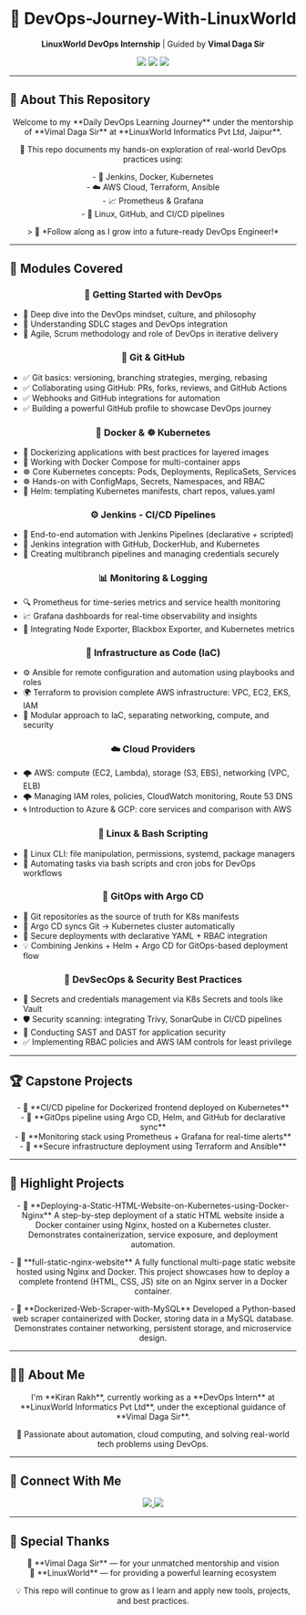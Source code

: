<h1 align="center">🚀 DevOps-Journey-With-LinuxWorld</h1>

<p align="center">
  <strong>LinuxWorld DevOps Internship</strong> | Guided by <strong>Vimal Daga Sir</strong>
</p>

<p align="center">
  <img src="https://img.shields.io/badge/LinuxWorld-Tech%20Intern-blue?style=for-the-badge&logo=linux" />
  <img src="https://img.shields.io/github/last-commit/Kiranrakh/LW-DevOps-Learning-Daily?style=for-the-badge&color=green" />
  <img src="https://img.shields.io/badge/Made%20With-Markdown-1f425f.svg?style=for-the-badge&logo=markdown" />
</p>

---

## 📘 About This Repository

<p align="center">
  Welcome to my **Daily DevOps Learning Journey** under the mentorship of **Vimal Daga Sir** at **LinuxWorld Informatics Pvt Ltd, Jaipur**.
</p>

<p align="center">
  📌 This repo documents my hands-on exploration of real-world DevOps practices using:
</p>

<p align="center">
  - 🔧 Jenkins, Docker, Kubernetes <br />
  - ☁️ AWS Cloud, Terraform, Ansible <br />
  - 📈 Prometheus & Grafana <br />
  - 🐧 Linux, GitHub, and CI/CD pipelines
</p>

<p align="center">
  > 🚀 *Follow along as I grow into a future-ready DevOps Engineer!*
</p>

---

## 🧭 Modules Covered

### <p align="center">🏁 **Getting Started with DevOps**</p>
- 🔹 Deep dive into the DevOps mindset, culture, and philosophy
- 🔹 Understanding SDLC stages and DevOps integration
- 🔹 Agile, Scrum methodology and role of DevOps in iterative delivery

### <p align="center">🔗 **Git & GitHub**</p>
- ✅ Git basics: versioning, branching strategies, merging, rebasing
- ✅ Collaborating using GitHub: PRs, forks, reviews, and GitHub Actions
- ✅ Webhooks and GitHub integrations for automation
- ✅ Building a powerful GitHub profile to showcase DevOps journey

### <p align="center">🐳 **Docker & ☸️ Kubernetes**</p>
- 🐳 Dockerizing applications with best practices for layered images
- 🐳 Working with Docker Compose for multi-container apps
- ☸️ Core Kubernetes concepts: Pods, Deployments, ReplicaSets, Services
- ☸️ Hands-on with ConfigMaps, Secrets, Namespaces, and RBAC
- 🎯 Helm: templating Kubernetes manifests, chart repos, values.yaml

### <p align="center">⚙️ **Jenkins - CI/CD Pipelines**</p>
- 🔄 End-to-end automation with Jenkins Pipelines (declarative + scripted)
- 🧩 Jenkins integration with GitHub, DockerHub, and Kubernetes
- 🚀 Creating multibranch pipelines and managing credentials securely

### <p align="center">📊 **Monitoring & Logging**</p>
- 🔍 Prometheus for time-series metrics and service health monitoring
- 📈 Grafana dashboards for real-time observability and insights
- 📜 Integrating Node Exporter, Blackbox Exporter, and Kubernetes metrics

### <p align="center">🧱 **Infrastructure as Code (IaC)**</p>
- ⚙️ Ansible for remote configuration and automation using playbooks and roles
- 🌍 Terraform to provision complete AWS infrastructure: VPC, EC2, EKS, IAM
- 🧩 Modular approach to IaC, separating networking, compute, and security

### <p align="center">☁️ **Cloud Providers**</p>
- 🌩️ AWS: compute (EC2, Lambda), storage (S3, EBS), networking (VPC, ELB)
- 🌩️ Managing IAM roles, policies, CloudWatch monitoring, Route 53 DNS
- 🌀 Introduction to Azure & GCP: core services and comparison with AWS

### <p align="center">🐧 **Linux & Bash Scripting**</p>
- 🧰 Linux CLI: file manipulation, permissions, systemd, package managers
- 📜 Automating tasks via bash scripts and cron jobs for DevOps workflows

### <p align="center">🔁 **GitOps with Argo CD**</p>
- 🚀 Git repositories as the source of truth for K8s manifests
- 🔄 Argo CD syncs Git → Kubernetes cluster automatically
- 🔐 Secure deployments with declarative YAML + RBAC integration
- 💡 Combining Jenkins + Helm + Argo CD for GitOps-based deployment flow

### <p align="center">🔐 **DevSecOps & Security Best Practices**</p>
- 🔎 Secrets and credentials management via K8s Secrets and tools like Vault
- 🛡️ Security scanning: integrating Trivy, SonarQube in CI/CD pipelines
- 🧪 Conducting SAST and DAST for application security
- ✅ Implementing RBAC policies and AWS IAM controls for least privilege

---

## 🏆 **Capstone Projects**

<p align="center">
  - 🔹 **CI/CD pipeline for Dockerized frontend deployed on Kubernetes**<br />
  - 🔹 **GitOps pipeline using Argo CD, Helm, and GitHub for declarative sync**<br />
  - 🔹 **Monitoring stack using Prometheus + Grafana for real-time alerts**<br />
  - 🔹 **Secure infrastructure deployment using Terraform and Ansible**
</p>

---

## 🚀 **Highlight Projects**

<p align="center">
  - 🔸 **Deploying-a-Static-HTML-Website-on-Kubernetes-using-Docker-Nginx**  
  A step-by-step deployment of a static HTML website inside a Docker container using Nginx, hosted on a Kubernetes cluster. Demonstrates containerization, service exposure, and deployment automation.
</p>

<p align="center">
  - 🔸 **full-static-nginx-website**  
  A fully functional multi-page static website hosted using Nginx and Docker. This project showcases how to deploy a complete frontend (HTML, CSS, JS) site on an Nginx server in a Docker container.
</p>

<p align="center">
  - 🔸 **Dockerized-Web-Scraper-with-MySQL**  
  Developed a Python-based web scraper containerized with Docker, storing data in a MySQL database. Demonstrates container networking, persistent storage, and microservice design.
</p>

---

## 🙋‍♂️ **About Me**  
<p align="center">
  I'm **Kiran Rakh**, currently working as a **DevOps Intern** at **LinuxWorld Informatics Pvt Ltd**, under the exceptional guidance of **Vimal Daga Sir**.
</p>

<p align="center">
  📌 Passionate about automation, cloud computing, and solving real-world tech problems using DevOps.
</p>

---

## 📡 **Connect With Me**  

<p align="center">  
  <a href="https://www.linkedin.com/in/kiran-rakh-b644b6248/"> 
    <img src="https://img.shields.io/badge/LinkedIn-Kiran%20Rakh-blue?style=for-the-badge&logo=linkedin" /> 
  </a>  
  <a href="https://github.com/Kiranrakh"> 
    <img src="https://img.shields.io/badge/GitHub-Kiranrakh-black?style=for-the-badge&logo=github" /> 
  </a>  
</p>

---

## 🙏 **Special Thanks**

<p align="center">
  🧠 **Vimal Daga Sir** — for your unmatched mentorship and vision<br />
  🏢 **LinuxWorld** — for providing a powerful learning ecosystem
</p>

<p align="center">
  💡 This repo will continue to grow as I learn and apply new tools, projects, and best practices.
</p>

